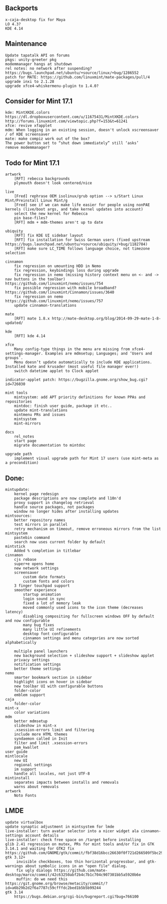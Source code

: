 Backports
---------
	x-caja-desktop fix for Maya
	LO 4.3?
	KDE 4.14

Maintenance
-----------
	Update tapatalk API on forums
	pkgs: unity-greeter pkg
	modemmanager hangs at shutdown
	rel notes: no network after suspending? https://bugs.launchpad.net/ubuntu/+source/linux/+bug/1286552	
	patch for MATE: https://github.com/linuxmint/mate-packages/pull/4
	upgrade inxi to 2.1.28
	upgrade xfce4-whiskermenu-plugin to 1.4.0?

Consider for Mint 17.1
----------------------
	kde: MintXKDE.colors https://dl.dropboxusercontent.com/u/11675431/MintXKDE.colors http://forums.linuxmint.com/viewtopic.php?f=153&t=61241
	xfce: revive xfapplet
	mdm: When logging in an existing session, doesn't unlock xscreensaver / of KDE screensaver
	mate: make compiz work out of the box?
	The power button set to “shut down immediately” still ‘asks’
	remove modemmanager?

Todo for Mint 17.1
------------------

	artwork
		[RFT] rebecca backgrounds
		plymouth doesn't look centered/nice

	live
		[Fred] rephrase OEM isolinux/grub option --> s/Start Linux Mint/Preinstall Linux Mint/g
		[Fred] see if we can make life easier for people using nonPAE kernels (live/boot args, and take kernel updates into account)
		select the new kernel for Rebecca
		pin base-files?
		[RFT] mdm + mdm-themes aren't up to date

	ubiquity
		[RFT] fix KDE UI sidebar layout
		[RFT] fix installation for Swiss German users (fixed upstream https://bugs.launchpad.net/ubuntu/+source/ubiquity/+bug/1182784)
		[RFT] make sure LC_TIME follows language choice, not timezone selection

	cinnamon		
		fix regression on umounting HDD in Nemo
		fix regression, keybindings loss during upgrade
		fix regression in nemo (missing history context menu on <- and -> nav buttons in the toolbar) https://github.com/linuxmint/nemo/issues/754
		fix possible regression with mobile broadband? https://github.com/linuxmint/Cinnamon/issues/3640		
		fix regression on nemo https://github.com/linuxmint/nemo/issues/757
		update cinnamon-translations
			
	mate
		[RFT] mate 1.8.x http://mate-desktop.org/blog/2014-09-29-mate-1-8-updated/	

	kde
		[RFT] kde 4.14

	xfce
		Many config-type things in the menu are missing from xfce4-settings-manager. Examples are mdmsetup; Languages; and ‘Users and groups’.
		Menu doesn’t update automatically to include KDE applications. Installed kate and krusader (most useful file manager ever!)
		switch datetime applet to Clock applet	

	indicator-applet patch: https://bugzilla.gnome.org/show_bug.cgi?id=726030	
		
	mint tools		
		mintsystem: add APT priority definitions for known PPAs and repositories
		mintdoc: finish user guide, package it etc..
		update mint-translations
		mintmenu PRs and issues
		mintsystem
		mint-mirrors
	
	docs
		rel_notes
		start page
		migrate documentation to mintdoc
		
	upgrade path
		implement visual upgrade path for Mint 17 users (use mint-meta as a precondition)		

Done:
-----
	mintupdate:
		kernel page redesign
		package descriptions are now complete and l10n'd
		proxy support in changelog retrieval
		handle source packages, not packages
		window no longer hides after installing updates
	mintsources:
		better repository names
		test mirrors in parallel
		retry mechanism on timeout, remove erroneous mirrors from the list
	mintsystem
		pastebin command
		search now uses current folder by default
	mintstick
		Added % completion in titlebar
	cinnamon
		cjs rebase
		super+e opens home
		new network settings
		screensaver
			custom date formats
			custom fonts and colors
		3 finger touchpad support
		smoother experience
			startup animation
			login sound in sync
			fixed a lot of memory leak
			moved commonly used icons to the icon theme (decreases latency)
			disabling compositing for fullscreen windows OFF by default and now configurable				
			many bug fixes
			many little UI refinements
			desktop font configurable
			cinnamon settings and menu categories are now sorted alphabetically

		multiple panel launchers
		new background selection + slideshow support + slideshow applet			
		privacy settings
		notification settings
		better theme settings						
	nemo
		smarter bookmark section in sidebar
		highlight icons on hover in sidebar
		new toolbar UI with configurable buttons
		folder-color
		emblem support
	caja
		folder-color
	mint-x
		color variations
	mdm
		better mdmsetup
		slideshow in mint-x
		.xsession-errors limit and filtering			
		include more HTML themes
		syndaemon called in Init
		filter and limit .xsession-errors
		pam_kwallet			
	user guide
	mintlocale
		new UI
		regional settings
		im support
		handle all locales, not just UTF-8
	mintinstall
		separates impacts between installs and removals
		warns about removals
	artwork
		Noto Fonts

LMDE
----
	update virtualbox
	update synaptic adjustment in mintsystem for lmde
	live-installer: turn avatar selector into a nicer widget ala cinnamon-settings account details
	live-installer: check free space on /target before installing
	glib 2.41 regression on mutex, PRs for mint tools and/or fix in GTK 3.14.1 and waiting for GTK2 fix https://github.com/GNOME/gtk/commit/fbf38d16bcc26630f0f721d266509f5bc292f606
	gtk 3.12+
		 invisible checkboxes, too thin horizontal progressbar, and gtk-warnings about symbolic icons in an "open file" dialog.
		 fix ugly dialogs https://github.com/mate-desktop/marco/commit/42c63250abf2b4c7b1c704c907301bb5a5920b6e
		 muffin: do we need this https://git.gnome.org/browse/metacity/commit/?id=a6b29b2d2f6a7787c59cfffdc2bed1b5b5b99244	
	gtk 3.14
		https://bugs.debian.org/cgi-bin/bugreport.cgi?bug=766100